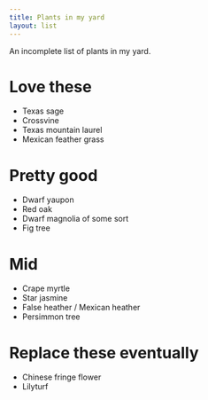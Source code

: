 ```yaml
---
title: Plants in my yard
layout: list
---
```


An incomplete list of plants in my yard.

# Love these

- Texas sage
- Crossvine
- Texas mountain laurel
- Mexican feather grass

# Pretty good

- Dwarf yaupon
- Red oak
- Dwarf magnolia of some sort
- Fig tree

# Mid

- Crape myrtle
- Star jasmine
- False heather / Mexican heather
- Persimmon tree

# Replace these eventually 

- Chinese fringe flower
- Lilyturf
